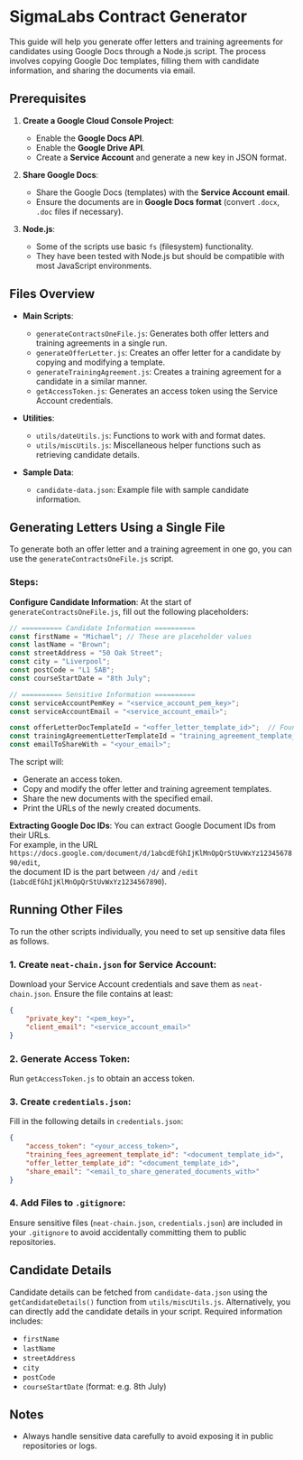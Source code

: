 # SigmaLabs Contract Generator

This guide will help you generate offer letters and training agreements for candidates using Google Docs through a Node.js script.
The process involves copying Google Doc templates, filling them with candidate information, and sharing the documents via email.

## Prerequisites
1. **Create a Google Cloud Console Project**:
   - Enable the **Google Docs API**.
   - Enable the **Google Drive API**.
   - Create a **Service Account** and generate a new key in JSON format.

2. **Share Google Docs**:
   - Share the Google Docs (templates) with the **Service Account email**.
   - Ensure the documents are in **Google Docs format** (convert `.docx`, `.doc` files if necessary).

3. **Node.js**:
   - Some of the scripts use basic `fs` (filesystem) functionality.
   - They have been tested with Node.js but should be compatible with most JavaScript environments.

## Files Overview
- **Main Scripts**:
   - `generateContractsOneFile.js`: Generates both offer letters and training agreements in a single run.
   - `generateOfferLetter.js`: Creates an offer letter for a candidate by copying and modifying a template.
   - `generateTrainingAgreement.js`: Creates a training agreement for a candidate in a similar manner.
   - `getAccessToken.js`: Generates an access token using the Service Account credentials.
  
- **Utilities**:
   - `utils/dateUtils.js`: Functions to work with and format dates.
   - `utils/miscUtils.js`: Miscellaneous helper functions such as retrieving candidate details.
  
- **Sample Data**:
   - `candidate-data.json`: Example file with sample candidate information.

## Generating Letters Using a Single File
To generate both an offer letter and a training agreement in one go, you can use the `generateContractsOneFile.js` script.

### Steps:
**Configure Candidate Information**:
   At the start of `generateContractsOneFile.js`, fill out the following placeholders:

```js
// ========== Candidate Information ==========
const firstName = "Michael"; // These are placeholder values
const lastName = "Brown";
const streetAddress = "50 Oak Street";
const city = "Liverpool";
const postCode = "L1 5AB";
const courseStartDate = "8th July";

// ========== Sensitive Information ==========
const serviceAccountPemKey = "<service_account_pem_key>";
const serviceAccountEmail = "<service_account_email>";

const offerLetterDocTemplateId = "<offer_letter_template_id>";  // Found in Google Doc URL
const trainingAgreementLetterTemplateId = "training_agreement_template_id";
const emailToShareWith = "<your_email>";
```
The script will:
   - Generate an access token.
   - Copy and modify the offer letter and training agreement templates.
   - Share the new documents with the specified email.
   - Print the URLs of the newly created documents.

**Extracting Google Doc IDs**:
   You can extract Google Document IDs from their URLs.  
   For example, in the URL `https://docs.google.com/document/d/1abcdEfGhIjKlMnOpQrStUvWxYz1234567890/edit`,  
   the document ID is the part between `/d/` and `/edit` (`1abcdEfGhIjKlMnOpQrStUvWxYz1234567890`).

## Running Other Files
To run the other scripts individually, you need to set up sensitive data files as follows.

### 1. **Create `neat-chain.json` for Service Account**:
   Download your Service Account credentials and save them as `neat-chain.json`.
   Ensure the file contains at least:

   ```json
   {
       "private_key": "<pem_key>",
       "client_email": "<service_account_email>"
   }
   ```

### 2. **Generate Access Token**:
   Run `getAccessToken.js` to obtain an access token.

### 3. **Create `credentials.json`**:
   Fill in the following details in `credentials.json`:

   ```json
   {
       "access_token": "<your_access_token>",
       "training_fees_agreement_template_id": "<document_template_id>",
       "offer_letter_template_id": "<document_template_id>",
       "share_email": "<email_to_share_generated_documents_with>"
   }
   ```

### 4. **Add Files to `.gitignore`**:
   Ensure sensitive files (`neat-chain.json`, `credentials.json`) are included in your `.gitignore` to avoid accidentally committing them to public repositories.

## Candidate Details
Candidate details can be fetched from `candidate-data.json` using the `getCandidateDetails()` function from `utils/miscUtils.js`.
Alternatively, you can directly add the candidate details in your script.
Required information includes:
- `firstName`
- `lastName`
- `streetAddress`
- `city`
- `postCode`
- `courseStartDate` (format: e.g. 8th July)

## Notes
- Always handle sensitive data carefully to avoid exposing it in public repositories or logs.
